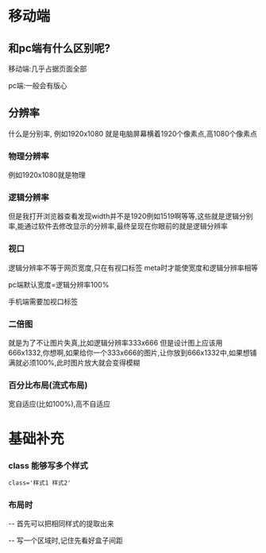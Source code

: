 # 移动端

## 和pc端有什么区别呢?

移动端:几乎占据页面全部

pc端:一般会有版心

## 分辨率

什么是分别率, 例如1920x1080 就是电脑屏幕横着1920个像素点,高1080个像素点

### 物理分辨率

例如1920x1080就是物理

### 逻辑分辨率

但是我打开浏览器查看发现width并不是1920例如1519啊等等,这些就是逻辑分别率,能通过软件去修改显示的分辨率,最终呈现在你眼前的就是逻辑分辨率

### 视口

逻辑分辨率不等于网页宽度,只在有视口标签 meta时才能使宽度和逻辑分辨率相等

pc端默认宽度=逻辑分辨率100%

手机端需要加视口标签

### 二倍图

就是为了不让图片失真,比如逻辑分辨率333x666  但是设计图上应该用 666x1332,你想啊,如果给你一个333x666的图片,让你放到666x1332中,如果想铺满就必须100%,此时图片放大就会变得模糊

### 百分比布局(流式布局)

宽自适应(比如100%),高不自适应


# 基础补充

### class 能够写多个样式

```css
class='样式1 样式2'
```



### 布局时

-- 首先可以把相同样式的提取出来

-- 写一个区域时,记住先看好盒子间距
